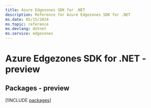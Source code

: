 ```yaml
---
title: Azure Edgezones SDK for .NET
description: Reference for Azure Edgezones SDK for .NET
ms.date: 05/15/2024
ms.topic: reference
ms.devlang: dotnet
ms.service: edgezones
---
```

# Azure Edgezones SDK for .NET - preview
## Packages - preview
[!INCLUDE [packages](edgezones-index.md)]